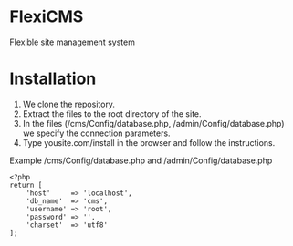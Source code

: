 # FlexiCMS
Flexible site management system

# Installation
1. We clone the repository.
2. Extract the files to the root directory of the site.
3. In the files (/cms/Config/database.php, /admin/Config/database.php) we specify the connection parameters.
4. Type yousite.com/install in the browser and follow the instructions.

Example /cms/Config/database.php and /admin/Config/database.php
```
<?php
return [
    'host'     => 'localhost',
    'db_name'  => 'cms',
    'username' => 'root',
    'password' => '',
    'charset'  => 'utf8'
];
```
